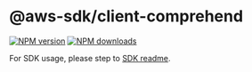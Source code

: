 # @aws-sdk/client-comprehend

[![NPM version](https://img.shields.io/npm/v/@aws-sdk/client-comprehend/rc.svg)](https://www.npmjs.com/package/@aws-sdk/client-comprehend)
[![NPM downloads](https://img.shields.io/npm/dm/@aws-sdk/client-comprehend.svg)](https://www.npmjs.com/package/@aws-sdk/client-comprehend)

For SDK usage, please step to [SDK readme](https://github.com/aws/aws-sdk-js-v3).
